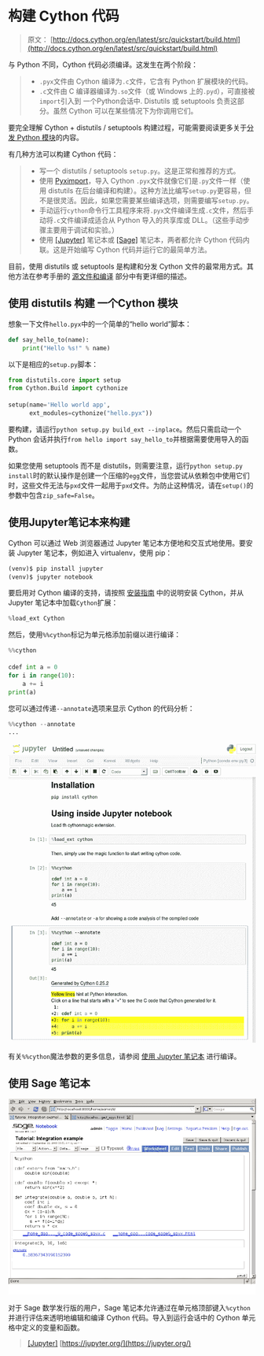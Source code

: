 # 构建 Cython 代码

> 原文： [http://docs.cython.org/en/latest/src/quickstart/build.html](http://docs.cython.org/en/latest/src/quickstart/build.html)

与 Python 不同，Cython 代码必须编译。这发生在两个阶段：

> *    `.pyx`文件由 Cython 编译为`.c`文件，它含有 Python 扩展模块的代码。
> *   `.c`文件由 C 编译器编译为`.so`文件（或 Windows 上的`.pyd`），可直接被`import`引入到 一个Python会话中. Distutils 或 setuptools 负责这部分。虽然 Cython 可以在某些情况下为你调用它们。

要完全理解 Cython + distutils / setuptools 构建过程，可能需要阅读更多关于[分发 Python 模块](https://docs.python.org/3/distributing/index.html)的内容。

有几种方法可以构建 Cython 代码：

> *   写一个 distutils / setuptools `setup.py`。这是正常和推荐的方式。
> *   使用 [Pyximport](../userguide/source_files_and_compilation.html#pyximport)，导入 Cython `.pyx`文件就像它们是`.py`文件一样（使用 distutils 在后台编译和构建）。这种方法比编写`setup.py`更容易，但不是很灵活。因此，如果您需要某些编译选项，则需要编写`setup.py`。
> *   手动运行`cython`命令行工具程序来将`.pyx`文件编译生成`.c`文件，然后手动将`.c`文件编译成适合从 Python 导入的共享库或 DLL。（这些手动步骤主要用于调试和实验。）
> *   使用 [[Jupyter]](#jupyter) 笔记本或 [[Sage]](install.html#sage) 笔记本，两者都允许 Cython 代码内联。这是开始编写 Cython 代码并运行它的最简单方法。

目前，使用 distutils 或 setuptools 是构建和分发 Cython 文件的最常用方式。其他方法在参考手册的 [源文件和编译](../userguide/source_files_and_compilation.html#compilation) 部分中有更详细的描述。

## 使用 distutils 构建 一个Cython 模块

想象一下文件`hello.pyx`中的一个简单的“hello world”脚本：

```py
def say_hello_to(name):
    print("Hello %s!" % name)

```

以下是相应的`setup.py`脚本：

```py
from distutils.core import setup
from Cython.Build import cythonize

setup(name='Hello world app',
      ext_modules=cythonize("hello.pyx"))

```

要构建，请运行`python setup.py build_ext --inplace`。然后只需启动一个 Python 会话并执行`from hello import say_hello_to`并根据需要使用导入的函数。

如果您使用 setuptools 而不是 distutils，则需要注意，运行`python setup.py install`时的默认操作是创建一个压缩的`egg`文件，当您尝试从依赖包中使用它们时，这些文件无法与`pxd`文件一起用于`pxd`文件。为防止这种情况，请在`setup()`的参数中包含`zip_safe=False`。

## 使用Jupyter笔记本来构建

Cython 可以通过 Web 浏览器通过 Jupyter 笔记本方便地和交互式地使用。要安装 Jupyter 笔记本，例如进入 virtualenv，使用 pip：

```py
(venv)$ pip install jupyter
(venv)$ jupyter notebook

```

要启用对 Cython 编译的支持，请按照 [安装指南](install.html#install) 中的说明安装 Cython，并从 Jupyter 笔记本中加载`Cython`扩展：

```py
%load_ext Cython

```

然后，使用`%%cython`标记为单元格添加前缀以进行编译：

```py
%%cython

cdef int a = 0
for i in range(10):
    a += i
print(a)

```

您可以通过传递`--annotate`选项来显示 Cython 的代码分析：

```py
%%cython --annotate
...

```

![../../_images/jupyter.png](img/5ba88c010ab86d666b570c6546aa1277.jpg)

有关`%%cython`魔法参数的更多信息，请参阅 [使用 Jupyter 笔记本](../userguide/source_files_and_compilation.html#compiling-notebook) 进行编译。

## 使用 Sage 笔记本

![../../_images/sage.png](img/12361e168880cd18908496f01b1de4ec.jpg)

对于 Sage 数学发行版的用户，Sage 笔记本允许通过在单元格顶部键入`%cython`并进行评估来透明地编辑和编译 Cython 代码。导入到运行会话中的 Cython 单元格中定义的变量和函数。



>  [[Jupyter]](#id1)  [https://jupyter.org/](https://jupyter.org/) 
